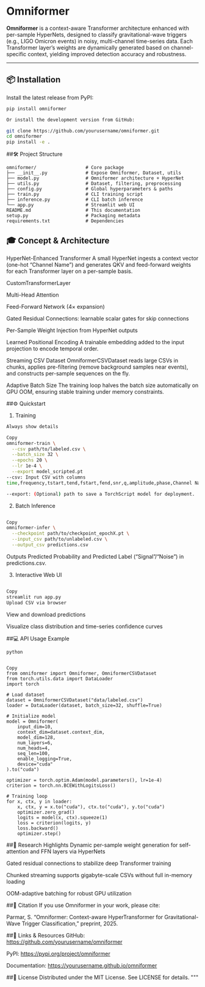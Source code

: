 # Omniformer

**Omniformer** is a context-aware Transformer architecture enhanced with per-sample HyperNets, designed to classify gravitational-wave triggers (e.g., LIGO Omicron events) in noisy, multi-channel time-series data. Each Transformer layer’s weights are dynamically generated based on channel-specific context, yielding improved detection accuracy and robustness.

---

## 📦 Installation

Install the latest release from PyPI:

```bash
pip install omniformer

Or install the development version from GitHub:

git clone https://github.com/yourusername/omniformer.git
cd omniformer
pip install -e .

```
##🛠️ Project Structure
```
omniformer/                  # Core package
├── __init__.py              # Expose Omniformer, Dataset, utils
├── model.py                 # Omniformer architecture + HyperNet
├── utils.py                 # Dataset, filtering, preprocessing
├── config.py                # Global hyperparameters & paths
├── train.py                 # CLI training script
├── inference.py             # CLI batch inference
└── app.py                   # Streamlit web UI
README.md                    # This documentation
setup.py                     # Packaging metadata
requirements.txt             # Dependencies
```

## 🎓 Concept & Architecture
HyperNet-Enhanced Transformer
A small HyperNet ingests a context vector (one-hot “Channel Name”) and generates QKV and feed-forward weights for each Transformer layer on a per-sample basis.

CustomTransformerLayer

Multi-Head Attention

Feed-Forward Network (4× expansion)

Gated Residual Connections: learnable scalar gates for skip connections

Per-Sample Weight Injection from HyperNet outputs

Learned Positional Encoding
A trainable embedding added to the input projection to encode temporal order.

Streaming CSV Dataset
OmniformerCSVDataset reads large CSVs in chunks, applies pre-filtering (remove background samples near events), and constructs per-sample sequences on the fly.

Adaptive Batch Size
The training loop halves the batch size automatically on GPU OOM, ensuring stable training under memory constraints.

##⚙️ Quickstart
1. Training
```bash
Always show details

Copy
omniformer-train \
  --csv path/to/labeled.csv \
  --batch_size 32 \
  --epochs 20 \
  --lr 1e-4 \
  --export model_scripted.pt
--csv: Input CSV with columns
time,frequency,tstart,tend,fstart,fend,snr,q,amplitude,phase,Channel Name,Label

--export: (Optional) path to save a TorchScript model for deployment.
```
2. Batch Inference
```bash

Copy
omniformer-infer \
  --checkpoint path/to/checkpoint_epochX.pt \
  --input_csv path/to/unlabeled.csv \
  --output_csv predictions.csv
```
Outputs Predicted Probability and Predicted Label (“Signal”/“Noise”) in predictions.csv.

3. Interactive Web UI
```bash

Copy
streamlit run app.py
Upload CSV via browser
```

View and download predictions

Visualize class distribution and time-series confidence curves

##💻 API Usage Example
```
python


Copy
from omniformer import Omniformer, OmniformerCSVDataset
from torch.utils.data import DataLoader
import torch

# Load dataset
dataset = OmniformerCSVDataset("data/labeled.csv")
loader = DataLoader(dataset, batch_size=32, shuffle=True)

# Initialize model
model = Omniformer(
    input_dim=10,
    context_dim=dataset.context_dim,
    model_dim=128,
    num_layers=6,
    num_heads=4,
    seq_len=100,
    enable_logging=True,
    device="cuda"
).to("cuda")

optimizer = torch.optim.Adam(model.parameters(), lr=1e-4)
criterion = torch.nn.BCEWithLogitsLoss()

# Training loop
for x, ctx, y in loader:
    x, ctx, y = x.to("cuda"), ctx.to("cuda"), y.to("cuda")
    optimizer.zero_grad()
    logits = model(x, ctx).squeeze(1)
    loss = criterion(logits, y)
    loss.backward()
    optimizer.step()
```

##🔬 Research Highlights
Dynamic per-sample weight generation for self-attention and FFN layers via HyperNets

Gated residual connections to stabilize deep Transformer training

Chunked streaming supports gigabyte-scale CSVs without full in-memory loading

OOM-adaptive batching for robust GPU utilization

##📑 Citation
If you use Omniformer in your work, please cite:

Parmar, S. “Omniformer: Context-aware HyperTransformer for Gravitational-Wave Trigger Classification,” preprint, 2025.

##🔗 Links & Resources
GitHub: https://github.com/yourusername/omniformer

PyPI: https://pypi.org/project/omniformer

Documentation: https://yourusername.github.io/omniformer

##📝 License
Distributed under the MIT License. See LICENSE for details.
"""
